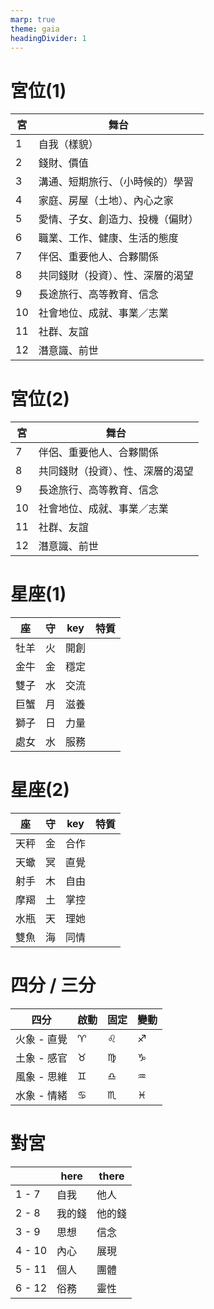 ```yaml
---
marp: true
theme: gaia
headingDivider: 1
---
```


# 宮位(1)

| 宮  | 舞台                             |
| --- | -------------------------------- |
| 1   | 自我（樣貌）                     |
| 2   | 錢財、價值                       |
| 3   | 溝通、短期旅行、（小時候的）學習 |
| 4   | 家庭、房屋（土地）、內心之家     |
| 5   | 愛情、子女、創造力、投機（偏財） |
| 6   | 職業、工作、健康、生活的態度     |
| 7   | 伴侶、重要他人、合夥關係         |
| 8   | 共同錢財（投資）、性、深層的渴望 |
| 9   | 長途旅行、高等教育、信念         |
| 10  | 社會地位、成就、事業／志業       |
| 11  | 社群、友誼                       |
| 12  | 潛意識、前世                     |

# 宮位(2)

| 宮  | 舞台                             |
| --- | -------------------------------- |
| 7   | 伴侶、重要他人、合夥關係         |
| 8   | 共同錢財（投資）、性、深層的渴望 |
| 9   | 長途旅行、高等教育、信念         |
| 10  | 社會地位、成就、事業／志業       |
| 11  | 社群、友誼                       |
| 12  | 潛意識、前世                     |

# 星座(1)

| 座   | 守  | key  | 特質 |
| ---- | --- | ---- | ---- |
| 牡羊 | 火  | 開創 |      |
| 金牛 | 金  | 穩定 |      |
| 雙子 | 水  | 交流 |      |
| 巨蟹 | 月  | 滋養 |      |
| 獅子 | 日  | 力量 |      |
| 處女 | 水  | 服務 |      |

# 星座(2)

| 座   | 守  | key  | 特質 |
| ---- | --- | ---- | ---- |
| 天秤 | 金  | 合作 |      |
| 天蠍 | 冥  | 直覺 |      |
| 射手 | 木  | 自由 |      |
| 摩羯 | 土  | 掌控 |      |
| 水瓶 | 天  | 理她 |      |
| 雙魚 | 海  | 同情 |      |

# 四分 / 三分

| 四分        | 啟動 | 固定 | 變動 |
| ----------- | ---- | ---- | ---- |
| 火象 - 直覺 | ♈   | ♌   | ♐   |
| 土象 - 感官 | ♉   | ♍   | ♑   |
| 風象 - 思維 | ♊   | ♎   | ♒   |
| 水象 - 情緒 | ♋   | ♏   | ♓   |

# 對宮

|        | here   | there  |
| ------ | ------ | ------ |
| 1 - 7  | 自我   | 他人   |
| 2 - 8  | 我的錢 | 他的錢 |
| 3 - 9  | 思想   | 信念   |
| 4 - 10 | 內心   | 展現   |
| 5 - 11 | 個人   | 團體   |
| 6 - 12 | 俗務   | 靈性   |
